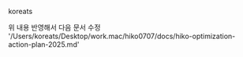 koreats

위 내용 반영해서 다음 문서 수정 '/Users/koreats/Desktop/work.mac/hiko0707/docs/hiko-optimization-action-plan-2025.md'
